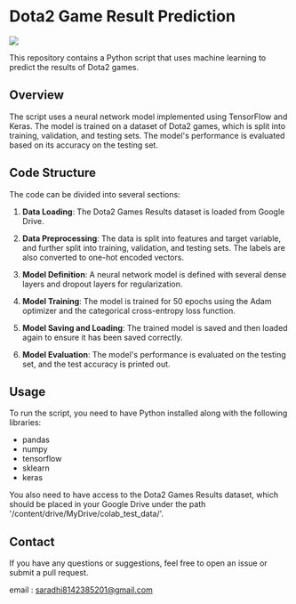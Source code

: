 # Dota2 Game Result Prediction

<img src="https://th.bing.com/th/id/OIG.H1LJsc7J07lVh10zF2ho?pid=ImgGn"/>

This repository contains a Python script that uses machine learning to predict the results of Dota2 games.

## Overview

The script uses a neural network model implemented using TensorFlow and Keras. The model is trained on a dataset of Dota2 games, which is split into training, validation, and testing sets. The model's performance is evaluated based on its accuracy on the testing set.

## Code Structure

The code can be divided into several sections:

1. **Data Loading**: The Dota2 Games Results dataset is loaded from Google Drive.

2. **Data Preprocessing**: The data is split into features and target variable, and further split into training, validation, and testing sets. The labels are also converted to one-hot encoded vectors.

3. **Model Definition**: A neural network model is defined with several dense layers and dropout layers for regularization.

4. **Model Training**: The model is trained for 50 epochs using the Adam optimizer and the categorical cross-entropy loss function.

5. **Model Saving and Loading**: The trained model is saved and then loaded again to ensure it has been saved correctly.

6. **Model Evaluation**: The model's performance is evaluated on the testing set, and the test accuracy is printed out.

## Usage

To run the script, you need to have Python installed along with the following libraries:
- pandas
- numpy
- tensorflow
- sklearn
- keras

You also need to have access to the Dota2 Games Results dataset, which should be placed in your Google Drive under the path '/content/drive/MyDrive/colab_test_data/'.

## Contact

If you have any questions or suggestions, feel free to open an issue or submit a pull request.

email : saradhi8142385201@gmail.com

